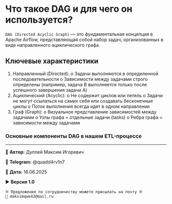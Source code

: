 # Что такое DAG и для чего он используется?

`DAG (Directed Acyclic Graph)` — это фундаментальная концепция в Apache Airflow, представляющая собой набор задач, организованных в виде направленного ациклического графа.

## Ключевые характеристики
1.	Направленный (Directed):
    o	Задачи выполняются в определенной последовательности
  	o	Зависимости между задачами строго определены (например, задача B выполняется только после успешного завершения задачи A)
2.	Ациклический (Acyclic):
    o	Не содержит циклов или петель
    o	Задачи не могут ссылаться на самих себя или создавать бесконечные циклы
    o	Поток выполнения всегда идет в одном направлении
3.	Граф (Graph):
    o	Визуальное представление зависимостей между задачами
    o	Узлы графа = отдельные задачи (tasks)
    o	Ребра графа = зависимости между задачами

### Основные компоненты DAG в нашем ETL-процессе

---

💼 **Автор:** Дуплей Максим Игоревич

📲 **Telegram:** @quadd4rv1n7

📅 **Дата:** 16.06.2025

▶️ **Версия 1.0**

```textline
※ Предложения по сотрудничеству можете присылать на почту ※
📧 maksimqwe42@mail.ru
```
